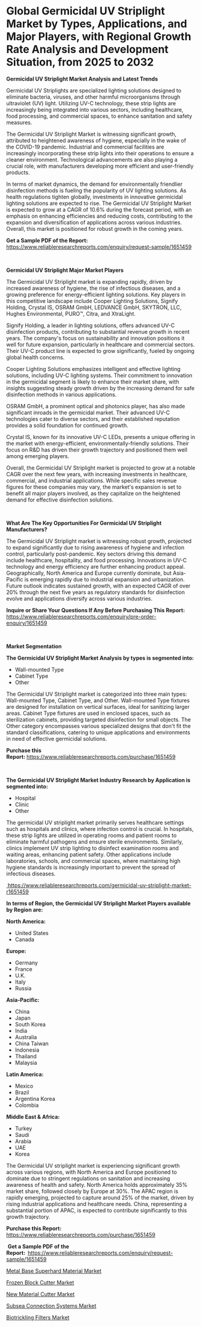 <p><h1>Global Germicidal UV Striplight Market by Types, Applications, and Major Players, with Regional Growth Rate Analysis and Development Situation, from 2025 to 2032</h1></p><p><strong>Germicidal UV Striplight Market Analysis and Latest Trends</strong></p>
<p><p>Germicidal UV Striplights are specialized lighting solutions designed to eliminate bacteria, viruses, and other harmful microorganisms through ultraviolet (UV) light. Utilizing UV-C technology, these strip lights are increasingly being integrated into various sectors, including healthcare, food processing, and commercial spaces, to enhance sanitation and safety measures.</p><p>The Germicidal UV Striplight Market is witnessing significant growth, attributed to heightened awareness of hygiene, especially in the wake of the COVID-19 pandemic. Industrial and commercial facilities are increasingly incorporating these strip lights into their operations to ensure a cleaner environment. Technological advancements are also playing a crucial role, with manufacturers developing more efficient and user-friendly products.</p><p>In terms of market dynamics, the demand for environmentally friendlier disinfection methods is fueling the popularity of UV lighting solutions. As health regulations tighten globally, investments in innovative germicidal lighting solutions are expected to rise. The Germicidal UV Striplight Market is expected to grow at a CAGR of 10.6% during the forecast period, with an emphasis on enhancing efficiencies and reducing costs, contributing to the expansion and diversification of applications across various industries. Overall, this market is positioned for robust growth in the coming years.</p></p>
<p><strong>Get a Sample PDF of the Report:&nbsp;</strong> <a href="https://www.reliableresearchreports.com/enquiry/request-sample/1651459?utm_campaign=11&utm_medium=2&utm_source=Github&utm_content=ia&utm_term=23032025&utm_id=germicidal-uv-striplight">https://www.reliableresearchreports.com/enquiry/request-sample/1651459</a></p>
<p>&nbsp;</p>
<p><strong>Germicidal UV Striplight Major Market Players</strong></p>
<p><p>The Germicidal UV Striplight market is expanding rapidly, driven by increased awareness of hygiene, the rise of infectious diseases, and a growing preference for energy-efficient lighting solutions. Key players in this competitive landscape include Cooper Lighting Solutions, Signify Holding, Crystal IS, OSRAM GmbH, LEDVANCE GmbH, SKYTRON, LLC, Hughes Environmental, PURO™, Citra, and XtraLight.</p><p>Signify Holding, a leader in lighting solutions, offers advanced UV-C disinfection products, contributing to substantial revenue growth in recent years. The company's focus on sustainability and innovation positions it well for future expansion, particularly in healthcare and commercial sectors. Their UV-C product line is expected to grow significantly, fueled by ongoing global health concerns.</p><p>Cooper Lighting Solutions emphasizes intelligent and effective lighting solutions, including UV-C lighting systems. Their commitment to innovation in the germicidal segment is likely to enhance their market share, with insights suggesting steady growth driven by the increasing demand for safe disinfection methods in various applications.</p><p>OSRAM GmbH, a prominent optical and photonics player, has also made significant inroads in the germicidal market. Their advanced UV-C technologies cater to diverse sectors, and their established reputation provides a solid foundation for continued growth.</p><p>Crystal IS, known for its innovative UV-C LEDs, presents a unique offering in the market with energy-efficient, environmentally-friendly solutions. Their focus on R&D has driven their growth trajectory and positioned them well among emerging players.</p><p>Overall, the Germicidal UV Striplight market is projected to grow at a notable CAGR over the next few years, with increasing investments in healthcare, commercial, and industrial applications. While specific sales revenue figures for these companies may vary, the market's expansion is set to benefit all major players involved, as they capitalize on the heightened demand for effective disinfection solutions.</p></p>
<p>&nbsp;</p>
<p><strong>What Are The Key Opportunities For Germicidal UV Striplight Manufacturers?</strong></p>
<p><p>The Germicidal UV Striplight market is witnessing robust growth, projected to expand significantly due to rising awareness of hygiene and infection control, particularly post-pandemic. Key sectors driving this demand include healthcare, hospitality, and food processing. Innovations in UV-C technology and energy efficiency are further enhancing product appeal. Geographically, North America and Europe currently dominate, but Asia-Pacific is emerging rapidly due to industrial expansion and urbanization. Future outlook indicates sustained growth, with an expected CAGR of over 20% through the next five years as regulatory standards for disinfection evolve and applications diversify across various industries.</p></p>
<p><strong>Inquire or Share Your Questions If Any Before Purchasing This Report:</strong> <a href="https://www.reliableresearchreports.com/enquiry/pre-order-enquiry/1651459?utm_campaign=11&utm_medium=2&utm_source=Github&utm_content=ia&utm_term=23032025&utm_id=germicidal-uv-striplight">https://www.reliableresearchreports.com/enquiry/pre-order-enquiry/1651459</a></p>
<p>&nbsp;</p>
<p><strong>Market Segmentation</strong></p>
<p><strong>The Germicidal UV Striplight Market Analysis by types is segmented into:</strong></p>
<p><ul><li>Wall-mounted Type</li><li>Cabinet Type</li><li>Other</li></ul></p>
<p><p>The Germicidal UV Striplight market is categorized into three main types: Wall-mounted Type, Cabinet Type, and Other. Wall-mounted Type fixtures are designed for installation on vertical surfaces, ideal for sanitizing larger areas. Cabinet Type fixtures are used in enclosed spaces, such as sterilization cabinets, providing targeted disinfection for small objects. The Other category encompasses various specialized designs that don't fit the standard classifications, catering to unique applications and environments in need of effective germicidal solutions.</p></p>
<p><strong>Purchase this Report:&nbsp;</strong><a href="https://www.reliableresearchreports.com/purchase/1651459?utm_campaign=11&utm_medium=2&utm_source=Github&utm_content=ia&utm_term=23032025&utm_id=germicidal-uv-striplight">https://www.reliableresearchreports.com/purchase/1651459</a></p>
<p>&nbsp;</p>
<p><strong>The Germicidal UV Striplight Market Industry Research by Application is segmented into:</strong></p>
<p><ul><li>Hospital</li><li>Clinic</li><li>Other</li></ul></p>
<p><p>The germicidal UV striplight market primarily serves healthcare settings such as hospitals and clinics, where infection control is crucial. In hospitals, these strip lights are utilized in operating rooms and patient rooms to eliminate harmful pathogens and ensure sterile environments. Similarly, clinics implement UV strip lighting to disinfect examination rooms and waiting areas, enhancing patient safety. Other applications include laboratories, schools, and commercial spaces, where maintaining high hygiene standards is increasingly important to prevent the spread of infectious diseases.</p></p>
<p><a href="https://www.reliableresearchreports.com/germicidal-uv-striplight-market-r1651459?utm_campaign=11&utm_medium=2&utm_source=Github&utm_content=ia&utm_term=23032025&utm_id=germicidal-uv-striplight">&nbsp;https://www.reliableresearchreports.com/germicidal-uv-striplight-market-r1651459</a></p>
<p><strong>In terms of Region, the Germicidal UV Striplight Market Players available by Region are:</strong></p>
<p>
    <p> <strong> North America: </strong>
        <ul>
            <li>United States</li>
            <li>Canada</li>
        </ul>
        </p> 
    <p> <strong> Europe: </strong>
        <ul>
            <li>Germany</li>
            <li>France</li>
            <li>U.K.</li>
            <li>Italy</li>
            <li>Russia</li>
        </ul>
        </p> 
    <p> <strong> Asia-Pacific: </strong>
        <ul>
            <li>China</li>
            <li>Japan</li>
            <li>South Korea</li>
            <li>India</li>
            <li>Australia</li>
            <li>China Taiwan</li>
            <li>Indonesia</li>
            <li>Thailand</li>
            <li>Malaysia</li>
        </ul>
        </p> 
    <p> <strong> Latin America: </strong>
        <ul>
            <li>Mexico</li>
            <li>Brazil</li>
            <li>Argentina Korea</li>
            <li>Colombia</li>
        </ul>
        </p> 
    <p> <strong> Middle East & Africa: </strong>
        <ul>
            <li>Turkey</li>
            <li>Saudi</li>
            <li>Arabia</li>
            <li>UAE</li>
            <li>Korea</li>
        </ul>
    </p>
    </p>
<p><p>The Germicidal UV striplight market is experiencing significant growth across various regions, with North America and Europe positioned to dominate due to stringent regulations on sanitation and increasing awareness of health and safety. North America holds approximately 35% market share, followed closely by Europe at 30%. The APAC region is rapidly emerging, projected to capture around 25% of the market, driven by rising industrial applications and healthcare needs. China, representing a substantial portion of APAC, is expected to contribute significantly to this growth trajectory.</p></p>
<p><strong>Purchase this Report: </strong><a href="https://www.reliableresearchreports.com/purchase/1651459?utm_campaign=11&utm_medium=2&utm_source=Github&utm_content=ia&utm_term=23032025&utm_id=germicidal-uv-striplight">https://www.reliableresearchreports.com/purchase/1651459</a></p>
<p>&nbsp;<strong>Get a Sample PDF of the Report:&nbsp;&nbsp;</strong><a href="https://www.reliableresearchreports.com/enquiry/request-sample/1651459?utm_campaign=11&utm_medium=2&utm_source=Github&utm_content=ia&utm_term=23032025&utm_id=germicidal-uv-striplight">https://www.reliableresearchreports.com/enquiry/request-sample/1651459</a></p>
<p><strong></strong></p>
<p><p><a href="https://github.com/tauchzuazoli/Market-Research-Report-List-1/blob/main/metal-base-superhard-material-market.md?utm_campaign=11&utm_medium=2&utm_source=Github&utm_content=ia&utm_term=23032025&utm_id=germicidal-uv-striplight">Metal Base Superhard Material Market</a></p><p><a href="https://www.linkedin.com/pulse/latest-forecast-shows-frozen-block-cutter-market-size-tm1te?utm_campaign=11&utm_medium=2&utm_source=Github&utm_content=ia&utm_term=23032025&utm_id=germicidal-uv-striplight">Frozen Block Cutter Market</a></p><p><a href="https://github.com/abbasgwiltke/Market-Research-Report-List-1/blob/main/new-material-cutter-market.md?utm_campaign=11&utm_medium=2&utm_source=Github&utm_content=ia&utm_term=23032025&utm_id=germicidal-uv-striplight">New Material Cutter Market</a></p><p><a href="https://www.linkedin.com/pulse/subsea-connection-systems-market-share-analysis-growth-ob4qe?utm_campaign=11&utm_medium=2&utm_source=Github&utm_content=ia&utm_term=23032025&utm_id=germicidal-uv-striplight">Subsea Connection Systems Market</a></p><p><a href="https://www.linkedin.com/pulse/global-biotrickling-filters-market-study-2025-2032-overview-amqqe?utm_campaign=11&utm_medium=2&utm_source=Github&utm_content=ia&utm_term=23032025&utm_id=germicidal-uv-striplight">Biotrickling Filters Market</a></p></p>